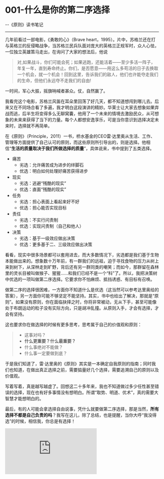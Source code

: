 # 001-什么是你的第二序选择

--《原则》读书笔记

---
几年前看过一部电影，《勇敢的心》（Brave heart，1995）。片中，苏格兰还在打与英格兰的反侵略战争，当苏格兰民兵队面对庞大的英格兰正规军时，众人心怯，一位独立英雄策马走出，在询问了大家的想法后，他说
> 对,如果战斗，你们可能会死；如果逃跑，还能活着——至少多活一阵子，年复一年，直到寿命终止。你们，是否愿意——用这么多苟活的日子去换取一个机会，就一个机会！回到这里，告诉我们的敌人，他们也许能夺走我们的生命，但他们永远夺不走我们的自由!

一时间，军心大振，摇旗呐喊者甚众。仗，自然赢了。

我看完这个电影，苏格兰风笛在耳朵里回荡了好几天，都不知道想闯到哪儿去。后来又在不同场合看了多遍，我才明白这段演讲的精妙。华莱士让大家去想象如果弃战而逃，后半生将变得多么无聊窝囊，他用了一个未来的情境去激励民众，从可想象的未来来获得了当下的力量。每个人都想安逸享乐，可是当你意识到选择决定未来时，选择就不再简单。

在《原则》（Principle，2011）一书，桥水基金的CEO雷·达里奥从生活、工作、管理等方面提供了自己认可的原则，而这些原则所引导出的，则是选择。他相信“**生活的质量取决于我们所做选择的质量**”，具体说来，书中提到了五类选择。
- 痛苦
  - 劣选：允许痛苦成为进步的绊脚石
  - 优选：明白如何处理好痛苦获得进步
- 现实
  - 劣选：逃避“残酷的现实”
  - 优选：直面“残酷的现实”
- 任务
  - 劣选：担心表面上看起来好不好
  - 优选：担心能否实现目标
- 责任
  - 劣选：不实行问责制
  - 优选：实现问责制（自己和他人）
- 决策
  - 劣选：基于一级效应做出决策
  - 优选：更多基于二、三级效应做出决策

看看，现实中很多场景都可以套用进去，而大多数情况下，劣选都是我们基于生物本能做出来的。想象数十万年前，有一群我们的远祖，迫于寻找食物的压力从树上来到树下，从深林走到旷野，背后还有另一群同类的嘲笑；而如今，那群留在森林里的灵长目被叫做猴子、猩猩……和我们已经不是一个“科”了。所以，我把决策树中优选的一项叫做第二序选择。它要求你不怕麻烦、抵挡诱惑、有目标有召唤。

做第二序的选择很困难，一方面你不知道什么是优选（这当然可以参考达里奥给的答案），另一方面你可能不够坚定不能坚持。其实，书中也给出了解决，那就是“原则”。如果没有原则，你在面临抉择之时，你将非常被动，无从下手，甚至可能像处于布朗运动的粒子没有实际方向，只是胡冲乱撞。从原则入手，才会有选择，才会有坚持。

这也要求你在做选择的时候有更多思考，思考属于自己的价值观和原则：
> - 这事对吗？
> - **什么更重要？什么最重要？**
> - 什么事绝对不能做？
> - 什么事一定要做到底？

于是我们知道了，雷·达里奥的《原则》其实是一本确定自我原则的指南；同时我们也知道，在做出真正选择之前，需要掂量好几个选择，需要追溯自己的原则以及价值观。

写着写着，真是越写越虚了。回想这二十多年来，我也不知道做过多少任性甚至错误的选择，现在也有好多事情没有想明白。所谓“取势、明道、优术”，真的需要大智慧才能想明白的。

最后，有的人可能会拿选择自由说事，凭什么就要做第二序选择，那是当然，**所有选择不都是自己负责的吗**？我写在这儿，除了总结，也是提醒，当你大呼“我没得选”的时候，相信我，你总是有选择！

![公众号](http://bdbea3.duapp.com/pcs_download.php?id=3172&link=%2Fapps%2Fhgf_blog%2F%E5%85%AC%E4%BC%97%E5%8F%B7logo.jpg)
